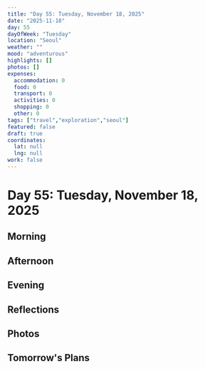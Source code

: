 ```yaml
---
title: "Day 55: Tuesday, November 18, 2025"
date: "2025-11-18"
day: 55
dayOfWeek: "Tuesday"
location: "Seoul"
weather: ""
mood: "adventurous"
highlights: []
photos: []
expenses:
  accommodation: 0
  food: 0
  transport: 0
  activities: 0
  shopping: 0
  other: 0
tags: ["travel","exploration","seoul"]
featured: false
draft: true
coordinates:
  lat: null
  lng: null
work: false
---
```

# Day 55: Tuesday, November 18, 2025

## Morning

## Afternoon

## Evening

## Reflections

## Photos

## Tomorrow's Plans
